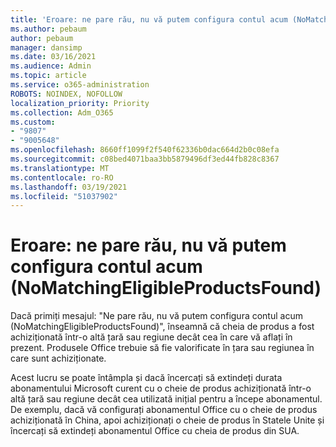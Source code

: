 ```yaml
---
title: 'Eroare: ne pare rău, nu vă putem configura contul acum (NoMatchingEligibleProductsFound)'
ms.author: pebaum
author: pebaum
manager: dansimp
ms.date: 03/16/2021
ms.audience: Admin
ms.topic: article
ms.service: o365-administration
ROBOTS: NOINDEX, NOFOLLOW
localization_priority: Priority
ms.collection: Adm_O365
ms.custom:
- "9807"
- "9005648"
ms.openlocfilehash: 8660ff1099f2f540f62336b0dac664d2b0c08efa
ms.sourcegitcommit: c08bed4071baa3bb5879496df3ed44fb828c8367
ms.translationtype: MT
ms.contentlocale: ro-RO
ms.lasthandoff: 03/19/2021
ms.locfileid: "51037902"
---
```

# <a name="error-sorry-we-cant-set-up-your-account-right-now-nomatchingeligibleproductsfound"></a>Eroare: ne pare rău, nu vă putem configura contul acum (NoMatchingEligibleProductsFound)

Dacă primiți mesajul: "Ne pare rău, nu vă putem configura contul acum (NoMatchingEligibleProductsFound)", înseamnă că cheia de produs a fost achiziționată într-o altă țară sau regiune decât cea în care vă aflați în prezent. Produsele Office trebuie să fie valorificate în țara sau regiunea în care sunt achiziționate.

Acest lucru se poate întâmpla și dacă încercați să extindeți durata abonamentului Microsoft curent cu o cheie de produs achiziționată într-o altă țară sau regiune decât cea utilizată inițial pentru a începe abonamentul. De exemplu, dacă vă configurați abonamentul Office cu o cheie de produs achiziționată în China, apoi achiziționați o cheie de produs în Statele Unite și încercați să extindeți abonamentul Office cu cheia de produs din SUA.